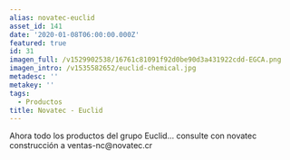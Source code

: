 ```yaml
---
alias: novatec-euclid
asset_id: 141
date: '2020-01-08T06:00:00.000Z'
featured: true
id: 31
imagen_full: /v1529902538/16761c81091f92d0be90d3a431922cdd-EGCA.png
imagen_intro: /v1535582652/euclid-chemical.jpg
metadesc: ''
metakey: ''
tags:
  - Productos
title: Novatec - Euclid
---
```



<p>Ahora todo los productos del grupo Euclid... consulte con novatec construcción a ventas-nc@novatec.cr</p>
